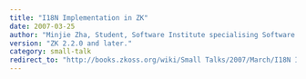 ```yaml
---
title: "I18N Implementation in ZK"
date: 2007-03-25
author: "Minjie Zha, Student, Software Institute specialising Software Engineering at Nanjing University, China."
version: "ZK 2.2.0 and later."
category: small-talk
redirect_to: "http://books.zkoss.org/wiki/Small Talks/2007/March/I18N Implementation in ZK"
---
```

